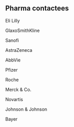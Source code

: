 ## Pharma contactees

Eli Lilly

GlaxoSmithKline

Sanofi

AstraZeneca

AbbVie

Pfizer

Roche

Merck & Co.

Novartis

Johnson & Johnson

Bayer

